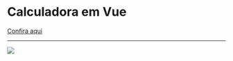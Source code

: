 <h1>Calculadora em Vue</h1>
<a href="https://calculadora-vue-tau.vercel.app/"> Confira aqui </a>
<hr/>
<img src="https://media.giphy.com/media/oKd2czQJKDYstThhYM/giphy.gif">
